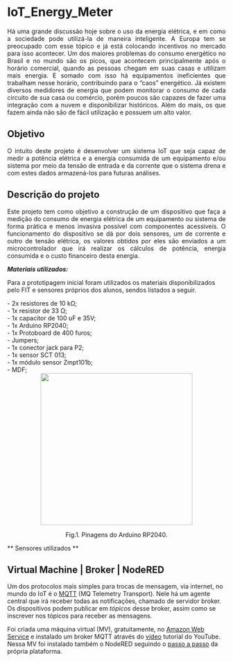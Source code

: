 # IoT_Energy_Meter

<p align="justify">    Há uma grande discussão hoje sobre o uso da energia elétrica, e em como a sociedade pode utilizá-la de maneira inteligente. A Europa tem se preocupado com esse tópico e já está colocando incentivos no mercado para isso acontecer.
Um dos maiores problemas do consumo energético no Brasil e no mundo são os picos, que acontecem principalmente após o horário comercial, quando as pessoas chegam em suas casas e utilizam mais energia. E somado com isso há equipamentos ineficientes que trabalham nesse horário, contribuindo para o “caos” energético.
Já existem diversos medidores de energia que podem monitorar o consumo de cada circuito de sua casa ou comércio, porém poucos são capazes de fazer uma integração com a nuvem e disponibilizar históricos. Além do mais, os que fazem ainda não são de fácil utilização e possuem um alto valor.</p>

<h2>Objetivo</h2>
<p align="justify">O intuito deste projeto é desenvolver um sistema IoT que seja capaz de medir a potência elétrica e a energia consumida de um equipamento e/ou sistema por meio da tensão de entrada e da corrente que o sistema drena e com estes dados armazená-los para futuras análises.</p>

<h2>Descrição do projeto</h2>
<p align="justify"> Este projeto tem como objetivo a construção de um dispositivo que faça a medição do consumo de energia elétrica de um equipamento ou sistema de forma prática e menos invasiva possível com componentes acessiveis. O funcionamento do dispositivo se dá por dois sensores, um de corrente e outro de tensão elétrica, os valores obtidos por eles são enviados a um microcontrolador que irá realizar os cálculos de potência, energia consumida e o custo financeiro desta energia.</p>

***Materiais utilizados:***
<p> Para a prototipagem inicial foram utilizados os materiais disponibilizados pelo FIT e sensores próprios dos alunos, sendos listados a seguir. </p>
- 2x resistores de 10 kΩ;<br />
- 1x resistor de 33 Ω;<br />
- 1x capacitor de 100 uF e 35V;<br />
- 1x Arduino RP2040;<br />
- 1x Protoboard de 400 furos;<br />
- Jumpers;<br />
- 1x conector jack para P2;<br />
- 1x sensor SCT 013;<br />
- 1x módulo sensor Zmpt101b;<br />
- MDF;<br />


<div style="display: inline_block" align="center">
 <img height="350em" src="https://docs.arduino.cc/static/a4d65079ebe3058e37153eb0f93890a8/ABX00053-pinout.png"/>
 <p>Fig.1. Pinagens do Arduino RP2040.</p> 
  </div>
  </ br>
  ** Sensores utilizados **
  
  <h2>Virtual Machine | Broker | NodeRED</h2>
  
  Um dos protocolos mais simples para trocas de mensagem, via internet, no mundo do IoT é o [MQTT] (MQ Telemetry Transport). Nele há um agente central que irá receber todas as notificações, chamado de servidor broker. Os dispositivos podem publicar em *tópicos* desse broker, assim como se inscrever nos tópicos para receber as mensagens.
  
  Foi criada uma máquina virtual (MV), gratuitamente, no [Amazon Web Service] e instalado um broker MQTT através do [vídeo] tutorial do YouTube. Nessa MV foi instalado também o NodeRED seguindo o [passo a passo] da própria plataforma.
  
  
  [MQTT]: https://mqtt.org/
  [Amazon Web Service]: https://aws.amazon.com/pt/
  [vídeo]: https://www.youtube.com/watch?v=z5vx93uKr_U
  [passo a passo]: https://nodered.org/docs/getting-started/aws
